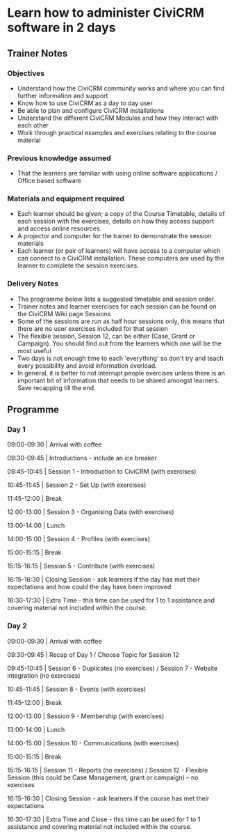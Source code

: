 # Learn how to administer CiviCRM software in 2 days

## Trainer Notes

### Objectives

* Understand how the CiviCRM community works and where you can find further information and support
* Know how to use CiviCRM as a day to day user
* Be able to plan and configure CiviCRM installations
* Understand the different CiviCRM Modules and how they interact with each other
* Work through practical examples and exercises relating to the course material

### Previous knowledge assumed

* That the learners are familiar with using online software applications / Office based software

### Materials and equipment required

* Each learner should be given; a copy of the Course Timetable, details of each session with the exercises, details on how they access support and access online resources.
* A projector and computer for the trainer to demonstrate the session materials
* Each learner (or pair of learners) will have access to a computer which can connect to a CiviCRM installation. These computers are used by the learner to complete the session exercises.

### Delivery Notes

* The programme below lists a suggested timetable and session order.
* Trainer notes and learner exercises for each session can be found on the CiviCRM Wiki page Sessions
* Some of the sessions are run as half hour sessions only, this means that there are no user exercises included for that session
* The flexible session, Session 12, can be either (Case, Grant or Campaign). You should find out from the learners which one will be the most useful
* Two days is not enough time to each 'everything' so don't try and teach every possibility and avoid information overload.
* In general, it is better to not interrupt people exercises unless there is an important bit of information that needs to be shared amongst learners.  Save recapping till the end.

## Programme

### Day 1

09:00-09:30	| Arrival with coffee

09:30-09:45	| Introductions - include an ice breaker

09:45-10:45	| Session 1 - Introduction to CiviCRM (with exercises)

10:45-11:45	| Session 2 - Set Up (with exercises)

11:45-12:00	| Break

12:00-13:00	| Session 3 - Organising Data (with exercises)

13:00-14:00	| Lunch

14:00-15:00	| Session 4 - Profiles (with exercises)

15:00-15:15	| Break

15:15-16:15	| Session 5 - Contribute (with exercises)

16:15-16:30	| Closing Session - ask learners if the day has met their expectations and how could the day have been improved

16:30-17:30	| Extra Time - this time can be used for 1 to 1 assistance and covering material not included within the course.

### Day 2

09:00-09:30	| Arrival with coffee

09:30-09:45	| Recap of Day 1 / Choose Topic for Session 12

09:45-10:45	| Session 6 - Duplicates (no exercises) / Session 7 - Website integration (no exercises)

10:45-11:45	| Session 8 - Events (with exercises)

11:45-12:00	| Break

12:00-13:00	| Session 9 - Membership (with exercises)

13:00-14:00	| Lunch

14:00-15:00	| Session 10 - Communications (with exercises)

15:00-15:15	| Break

15:15-16:15	| Session 11 - Reports (no exercises) / Session 12 - Flexible Session (this could be Case Management, grant or campaign) – no exercises

16:15-16:30	| Closing Session - ask learners if the course has met their expectations

16:30-17:30	| Extra Time and Close - this time can be used for 1 to 1 assistance and covering material not included within the course.

